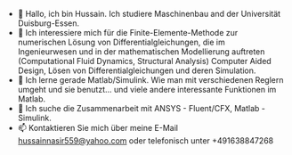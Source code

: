 - 👋 Hallo, ich bin Hussain. Ich studiere Maschinenbau and der Universität Duisburg-Essen.
- 👀 Ich interessiere mich für die Finite-Elemente-Methode zur numerischen Lösung von Differentialgleichungen, die im Ingenieurwesen und in der mathematischen Modellierung auftreten (Computational Fluid Dynamics, Structural Analysis) Computer Aided Design, Lösen von Differentialgleichungen und deren Simulation.
- 🌱 Ich lerne gerade Matlab/Simulink. Wie man mit verschiedenen Reglern umgeht und sie benutzt... und viele andere interessante Funktionen im Matlab.
- 💞️ Ich suche die Zusammenarbeit mit ANSYS - Fluent/CFX, Matlab - Simulink.
- 📫 Kontaktieren Sie mich über meine E-Mail hussainnasir559@yahoo.com oder telefonisch unter +491638847268
